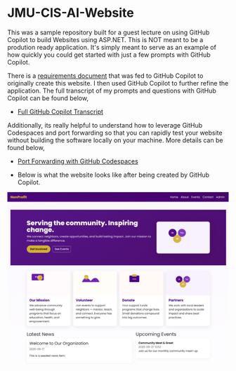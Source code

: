 # JMU-CIS-AI-Website
This was a sample repository built for a guest lecture on using GitHub Copilot to build Websites using ASP.NET.  This is NOT meant to be a prodution ready application.  It's simply meant to serve as an example of how quickly you could get started with just a few prompts with GitHub Copilot.

There is a [requirements document](REQUIREMENTS.md) that was fed to GitHub Copilot to originally create this website.  I then used GitHub Copilot to further refine the application.  The full transcript of my prompts and questions with GitHub Copilot can be found below,

* [Full GitHub Copilot Transcript](COPILOT_TRANSCRIPT.md)

Additionally, its really helpful to understand how to leverage GitHub Codespaces and port forwarding so that you can rapidly test your website without building the software locally on your machine.  More details can be found below,

* [Port Forwarding with GitHub Codespaces](https://docs.github.com/en/codespaces/developing-in-a-codespace/forwarding-ports-in-your-codespace)

* Below is what the website looks like after being created by GitHub Copilot.

![Sample Website](images/WebsiteSample.png)
